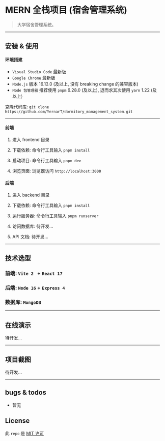 # MERN 全栈项目 (宿舍管理系统)

> 大学宿舍管理系统。

---

## 安装 & 使用

#### 环境搭建

- `Visual Studio Code` 最新版
- `Google Chrome` 最新版
- `Node.js` 版本 16.13.0 (及以上, 没有 breaking change 的兼容版本)
- `Node 包管理器` 推荐使用 `pnpm` 6.28.0 (及以上), 退而求其次使用 `yarn` 1.22 (及以上)

克隆代码库: `git clone https://github.com/YernarT/dormitory_management_system.git`

---

#### 前端

1. 进入 frontend 目录

2. 下载依赖: 命令行工具输入 `pnpm install`

3. 启动项目: 命令行工具输入 `pnpm dev`

4. 浏览页面: 浏览器访问 `http://localhost:3000`

#### 后端

1. 进入 backend 目录

2. 下载依赖: 命令行工具输入 `pnpm install`

3. 运行服务器: 命令行工具输入 `pnpm runserver`

4. 访问数据库: 待开发...

5. API 文档: 待开发...

---

## 技术选型

### 前端: `Vite 2 ` + `React 17`

### 后端: `Node 16` + `Express 4`

### 数据库: `MongoDB`

---

## 在线演示

待开发...

---

## 项目截图

待开发...

---

## bugs & todos

- 暂无

## License

此 `repo` 是 [MIT 许可](./LICENSE)
